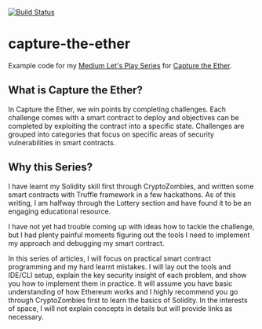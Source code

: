 [![Build Status](https://travis-ci.org/saurfang/capture-the-ether.svg?branch=master)](https://travis-ci.org/saurfang/capture-the-ether)

# capture-the-ether

Example code for my [Medium Let's Play Series](https://medium.com/@saurfang/lets-play-capture-the-ether-warmup-68a5fc38e670) for [Capture the Ether](https://capturetheether.com).

## What is Capture the Ether?
In Capture the Ether, we win points by completing challenges. Each challenge comes with a smart contract to deploy and objectives can be completed by exploiting the contract into a specific state. Challenges are grouped into categories that focus on specific areas of security vulnerabilities in smart contracts.

## Why this Series?
I have learnt my Solidity skill first through CryptoZombies, and written some smart contracts with Truffle framework in a few hackathons. As of this writing, I am halfway through the Lottery section and have found it to be an engaging educational resource.

I have not yet had trouble coming up with ideas how to tackle the challenge, but I had plenty painful moments figuring out the tools I need to implement my approach and debugging my smart contract.

In this series of articles, I will focus on practical smart contract programming and my hard learnt mistakes. I will lay out the tools and IDE/CLI setup, explain the key security insight of each problem, and show you how to implement them in practice. It will assume you have basic understanding of how Ethereum works and I highly recommend you go through CryptoZombies first to learn the basics of Solidity. In the interests of space, I will not explain concepts in details but will provide links as necessary.

